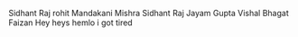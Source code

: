 Sidhant Raj 
rohit 
Mandakani Mishra
Sidhant Raj
Jayam Gupta
Vishal Bhagat
Faizan
Hey heys
hemlo i got tired 
